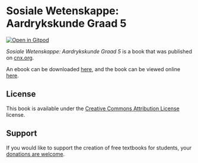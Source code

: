 # Sosiale Wetenskappe: Aardrykskunde Graad 5

[![Open in Gitpod](https://gitpod.io/button/open-in-gitpod.svg)](https://gitpod.io/from-referrer/)

_Sosiale Wetenskappe: Aardrykskunde Graad 5_ is a book that was published on [cnx.org](https://cnx.org/).

An ebook can be downloaded [here](https://github.com/cnx-user-books/cnxbook-sosiale-wetenskappe-aardrykskunde-graad-5/releases/latest), and the book can be viewed online [here](https://github.com/cnx-user-books/cnxbook-sosiale-wetenskappe-aardrykskunde-graad-5/releases/latest).

## License
This book is available under the [Creative Commons Attribution License](./LICENSE) license.

## Support
If you would like to support the creation of free textbooks for students, your [donations are welcome](https://riceconnect.rice.edu/donation/support-openstax-banner).
